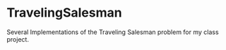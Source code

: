 # TravelingSalesman
Several Implementations of the Traveling Salesman problem for my class project.
